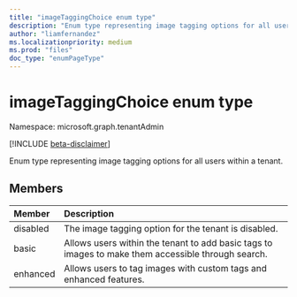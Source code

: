 ```yaml
---
title: "imageTaggingChoice enum type"
description: "Enum type representing image tagging options for all users within a tenant."
author: "liamfernandez"
ms.localizationpriority: medium
ms.prod: "files"
doc_type: "enumPageType"
---
```


# imageTaggingChoice enum type

Namespace: microsoft.graph.tenantAdmin

[!INCLUDE [beta-disclaimer](../../includes/beta-disclaimer.md)]

Enum type representing image tagging options for all users within a tenant.

## Members
|Member|Description|
|:---|:---|
| disabled                        | The image tagging option for the tenant is disabled.                                                 |
| basic                           | Allows users within the tenant to add basic tags to images to make them accessible through search.   |
| enhanced                        | Allows users to tag images with custom tags and enhanced features.                                   |
